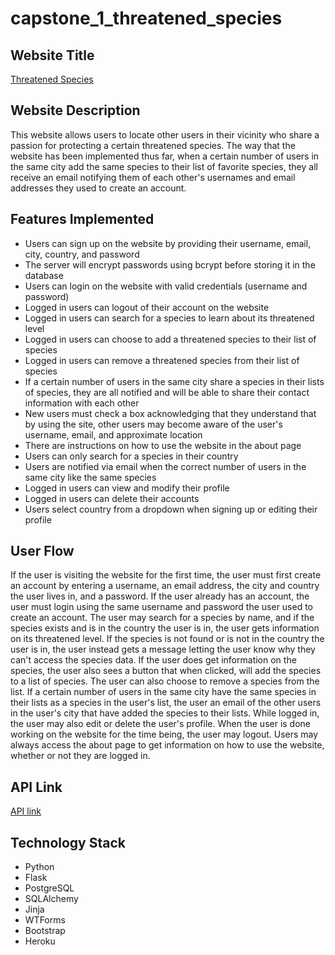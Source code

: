 # capstone_1_threatened_species

## Website Title
[Threatened Species](https://threatened-species.herokuapp.com)

## Website Description
This website allows users to locate other users in their vicinity who share a
passion for protecting a certain threatened species. The way that the website
has been implemented thus far, when a certain number of users in the same city
add the same species to their list of favorite species, they all receive an
email notifying them of each other's usernames and email addresses they used to
create an account.

## Features Implemented
* Users can sign up on the website by providing their username, email, city,
country, and password
* The server will encrypt passwords using bcrypt before storing it in the
database
* Users can login on the website with valid credentials (username and password)
* Logged in users can logout of their account on the website
* Logged in users can search for a species to learn about its threatened level
* Logged in users can choose to add a threatened species to their list of
species
* Logged in users can remove a threatened species from their list of species
* If a certain number of users in the same city share a species in their lists
of species, they are all notified and will be able to share their contact
information with each other
* New users must check a box acknowledging that they understand that by using
the site, other users may become aware of the user's username, email, and
approximate location
* There are instructions on how to use the website in the about page
* Users can only search for a species in their country
* Users are notified via email when the correct number of users in the same city
like the same species
* Logged in users can view and modify their profile
* Logged in users can delete their accounts
* Users select country from a dropdown when signing up or editing their profile

## User Flow
If the user is visiting the website for the first time, the user must first
create an account by entering a username, an email address, the city and country
the user lives in, and a password. If the user already has an account, the user
must login using the same username and password the user used to create an
account. The user may search for a species by name, and if the species exists
and is in the country the user is in, the user gets information on its
threatened level. If the species is not found or is not in the country the user
is in, the user instead gets a message letting the user know why they can't
access the species data. If the user does get information on the species, the
user also sees a button that when clicked, will add the species to a list of
species. The user can also choose to remove a species from the list. If a
certain number of users in the same city have the same species in their lists as
a species in the user's list, the user an email of the other users in the user's
city that have added the species to their lists. While logged in, the user may
also edit or delete the user's profile. When the user is done working on the
website for the time being, the user may logout. Users may always access the
about page to get information on how to use the website, whether or not they
are logged in.

## API Link
[API link](https://apiv3.iucnredlist.org/api/v3/docs)

## Technology Stack
* Python
* Flask
* PostgreSQL
* SQLAlchemy
* Jinja
* WTForms
* Bootstrap
* Heroku
